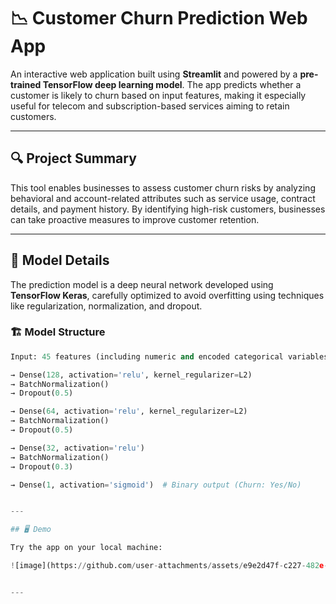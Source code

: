 # 📉 Customer Churn Prediction Web App

An interactive web application built using **Streamlit** and powered by a **pre-trained TensorFlow deep learning model**. The app predicts whether a customer is likely to churn based on input features, making it especially useful for telecom and subscription-based services aiming to retain customers.

---

## 🔍 Project Summary

This tool enables businesses to assess customer churn risks by analyzing behavioral and account-related attributes such as service usage, contract details, and payment history. By identifying high-risk customers, businesses can take proactive measures to improve customer retention.

---

## 🧠 Model Details

The prediction model is a deep neural network developed using **TensorFlow Keras**, carefully optimized to avoid overfitting using techniques like regularization, normalization, and dropout.

### 🏗️ Model Structure

```python
Input: 45 features (including numeric and encoded categorical variables)

→ Dense(128, activation='relu', kernel_regularizer=L2)
→ BatchNormalization()
→ Dropout(0.5)

→ Dense(64, activation='relu', kernel_regularizer=L2)
→ BatchNormalization()
→ Dropout(0.5)

→ Dense(32, activation='relu')
→ BatchNormalization()
→ Dropout(0.3)

→ Dense(1, activation='sigmoid')  # Binary output (Churn: Yes/No)


---

## 🖥️ Demo

Try the app on your local machine:

![image](https://github.com/user-attachments/assets/e9e2d47f-c227-482e-adbe-c2ecd75ed369)


---

